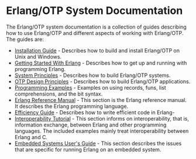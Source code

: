 <!--
%% %CopyrightBegin%
%%
%% SPDX-License-Identifier: Apache-2.0
%%
%% Copyright Ericsson AB 2023-2025. All Rights Reserved.
%%
%% Licensed under the Apache License, Version 2.0 (the "License");
%% you may not use this file except in compliance with the License.
%% You may obtain a copy of the License at
%%
%%     http://www.apache.org/licenses/LICENSE-2.0
%%
%% Unless required by applicable law or agreed to in writing, software
%% distributed under the License is distributed on an "AS IS" BASIS,
%% WITHOUT WARRANTIES OR CONDITIONS OF ANY KIND, either express or implied.
%% See the License for the specific language governing permissions and
%% limitations under the License.
%%
%% %CopyrightEnd%
-->
# Erlang/OTP System Documentation

The Erlang/OTP system documentation is a collection of guides describing how
to use Erlang/OTP and different aspects of working with Erlang/OTP. The guides are:

* [Installation Guide](installation_guide/installation_guide.md) -
  Describes how to build and install Erlang/OTP on Unix and Windows.
* [Getting Started With Erlang](getting_started/getting_started.md) -
  Describes how to get up and running with programming Erlang.
* [System Principles](system_principles/system_principles.md) -
  Describes how to build Erlang/OTP systems.
* [OTP Design Principles](design_principles/design_principles.md) -
  Describes how to build Erlang/OTP applications.
* [Programming Examples](programming_examples/programming_examples.md) -
  Examples on using records, funs, list comprehensions, and the bit syntax.
* [Erlang Reference Manual](reference_manual/reference_manual.md) -
  This section is the Erlang reference manual. It describes the Erlang programming language.
* [Efficiency Guide](efficiency_guide/efficiency_guide.md) -
  Describes how to write efficient code in Erlang-
* [Interoperability Tutorial](tutorial/tutorial.md) -
  This section informs on interoperability, that is, information exchange, between
  Erlang and other programming languages. The included examples mainly treat
  interoperability between Erlang and C.
* [Embedded Systems User's Guide](embedded/embedded.md) -
  This section describes the issues that are specific for running Erlang on an embedded system.
